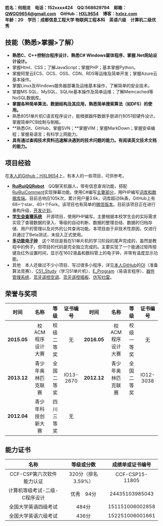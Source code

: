 **姓名：何相龙　电话：152xxxx424　QQ:568629794　邮箱：<QWGG9654@gmail.com>　GitHub：[HXL9654](https://github.com/hxl9654)　博客：[hxlxz.com](http://tec.hxlxz.com)**  
**年龄：20　学历：成都信息工程大学 物联网工程本科　英语六级　计算机二级优秀**
## 技能（熟悉>掌握>了解） ##
+ **熟悉C、C++控制台程序设计、熟悉C# Windows窗体程序、掌握.Net网站设计设计。**
+ 掌握Html、CSS；了解JavaScript；掌握PHP；基本掌握Python。  
+ 掌握阿里云ECS、OCS、OSS、CDN、RDS等运维及简单开发；掌握Azure云基本操作。  
+ 掌握Linux及Windows服务器部署及运维基本操作，了解简单的安全技术。  
+ 掌握MS SQL、MySQL、SQLite基本操作及简单运维；了解Memcached等NoSQL数据库。
+ **掌握各种简单算法、数据结构及其应用，熟悉简单搜索算法（如DFS）的使用。**  
+ 熟悉8051单片机C语言程序设计，能根据器件数据手册进行8051软硬件设计。掌握简单PCB绘制与制板。  
+ **熟悉Git、GitHub，掌握SVN；**掌握VIM；掌握MarkDown；掌握安卓编程；掌握易语言；有科学上网能力。
+ **具有通过查阅技术资料迅速解决遇到的技术问题的能力。有阅读英文技术文档的能力。**  

## 项目经验 ##
在[本人的Github：HXL9654](https://github.com/hxl9654)上，有本人的一些项目，可供参考。   
+ **[RuiRuiQQRobot](https://github.com/hxl9654/RuiRuiQQ/wiki)**　QQ聊天机器人，带有信息查询功能，搭配[RuiRuiComment](https://github.com/hxl9654/RuiRuiComment)实现弹幕功能。使用C#编写[主要部分](https://github.com/hxl9654/RuiRuiQQ)，用PHP编写[词库和数据库端](https://github.com/hxl9654/RuiRuiQQWeb)。目前总响应105k次，累计用户量3.6k，词库超过6k条，GitHub上有68+个star、40+个Fork。该项目也有简单的[微信版本](https://github.com/hxl9654/RuiRuiQQ/tree/wechat)。目前该项目正在进行重构升级，[开发计划](https://github.com/hxl9654/RuiRuiQQ/projects/1)。  
+ **[学生会查寝系统](https://github.com/hxl9654/chaqin)**　开源项目，使用PHP编写。主要根据本校学生会的实际需求实现了查寝数据的录入、等级的自动判断、数据的整理总结、数据的归档存储、用户的管理以及对外的公共查询功能。本项目由于非技术性原因，仅进行并通过了Beta测试，未投入正式使用。  
+ **[多功能电子钟](https://github.com/hxl9654/C51_Study/tree/master/19%20%E5%AE%9E%E9%99%85%E9%A1%B9%E7%9B%AE%E5%BC%80%E5%8F%91%20%E5%A4%9A%E5%8A%9F%E8%83%BD%E7%94%B5%E5%AD%90%E9%92%9F)**　这个项目是我在51单片机的学习阶段的尾声完成的，虽然是教程中的例子，但项目的代码是完全独立完成的。主要实现了一个能通过矩阵按键及红外设置时间，显示在1602液晶和数码管上的电子钟，并带有温度显示功能。   
+ 其他　本人还做过不少小项目、写过很多小程序，详见[本人GitHub](https://github.com/hxl9654)的[OI](https://github.com/hxl9654/OI)（准备算法竞赛）、[C51\_Study](https://github.com/hxl9654/C51_Study)（学习51单片机）、[E\_Program](https://github.com/hxl9654/e_program)（易语言程序）、[器件管理系统](https://github.com/hxl9654/CPP-learning/tree/master/%E5%99%A8%E4%BB%B6%E7%AE%A1%E7%90%86%E7%B3%BB%E7%BB%9F)、[蓝牙遥控空调](https://github.com/hxl9654/bluetooth-aircon)、[蓝牙遥控插板](https://github.com/hxl9654/C51_Study/tree/master/%E9%9D%9E%E9%87%91%E6%B2%99%E6%BB%A9%E6%95%99%E7%A8%8B/%E8%93%9D%E7%89%99%E6%8F%92%E5%BA%A7)、[仿写扫雷](https://github.com/hxl9654/Mine-sweeping)。  

## 荣誉与奖项 ##
时间|名称|等级|证书编号|时间|名称|等级|证书编号
:----:|:----:|:----:|:----:|:----:|:----:|:----:|:----:
**2015.05**|校ACM程序设计大赛|校级二等奖|无|**2016.05**|校ACM程序设计大赛|校级一等奖|无|
**2013.12**|青少年奥林匹克联赛|全国二等奖|IO13-2670|**2012.12**|青少年奥林匹克联赛|全国二等奖|IO12-3038
**2012.04**|青少年科技创新大赛|四川三等奖|无

## 能力证书 ##
名称                            |     等级或分数     | 成绩单或证书编号
:------------------------------:|:----------------:|:------------------:
CCF-CSP第六次软件能力认证         |320分（排名3.59%）  |CCF-CSP15-11805
计算机等级考试-二级-C程序设计      |优秀　94分         |24435103985043
全国大学英语四级考试              |484分              |151151006002858
全国大学英语六级考试              |436分              |152251006001661
